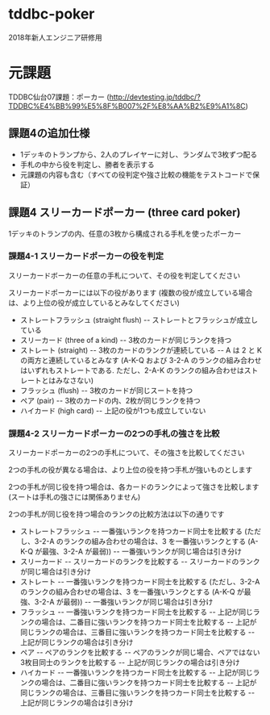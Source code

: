 # tddbc-poker
2018年新人エンジニア研修用

# 元課題
TDDBC仙台07課題：ポーカー
(http://devtesting.jp/tddbc/?TDDBC%E4%BB%99%E5%8F%B007%2F%E8%AA%B2%E9%A1%8C)

## 課題4の追加仕様
- 1デッキのトランプから、2人のプレイヤーに対し、ランダムで3枚ずつ配る
- 手札の中から役を判定し、勝者を表示する
- 元課題の内容も含む（すべての役判定や強さ比較の機能をテストコードで保証）

## 課題4 スリーカードポーカー (three card poker)
1デッキのトランプの内、任意の3枚から構成される手札を使ったポーカー

### 課題4-1 スリーカードポーカーの役を判定
スリーカードボーカーの任意の手札について、その役を判定してください

スリーカードポーカーには以下の役があります (複数の役が成立している場合は、より上位の役が成立しているとみなしてください)

- ストレートフラッシュ (straight flush)
-- ストレートとフラッシュが成立している
- スリーカード (three of a kind)
-- 3枚のカードが同じランクを持つ
- ストレート (straight)
-- 3枚のカードのランクが連続している
-- A は 2 と K の両方と連続しているとみなす (A-K-Q および 3-2-A のランクの組み合わせはいずれもストレートである. ただし、2-A-K のランクの組み合わせはストレートとはみなさない)
- フラッシュ (flush)
-- 3枚のカードが同じスートを持つ
- ペア (pair)
-- 3枚のカードの内、2枚が同じランクを持つ
- ハイカード (high card)
-- 上記の役が1つも成立していない

### 課題4-2 スリーカードポーカーの2つの手札の強さを比較
スリーカードポーカーの2つの手札について、その強さを比較してください

2つの手札の役が異なる場合は、より上位の役を持つ手札が強いものとします

2つの手札が同じ役を持つ場合は、各カードのランクによって強さを比較します (スートは手札の強さには関係ありません)

2つの手札が同じ役を持つ場合のランクの比較方法は以下の通りです

- ストレートフラッシュ
-- 一番強いランクを持つカード同士を比較する (ただし、3-2-A のランクの組み合わせの場合は、3 を一番強いランクとする (A-K-Q が最強、3-2-A が最弱))
-- 一番強いランクが同じ場合は引き分け
- スリーカード
-- スリーカードのランクを比較する
-- スリーカードのランクが同じ場合は引き分け
- ストレート
-- 一番強いランクを持つカード同士を比較する (ただし、3-2-A のランクの組み合わせの場合は、3 を一番強いランクとする (A-K-Q が最強、3-2-A が最弱))
-- 一番強いランクが同じ場合は引き分け
- フラッシュ
-- 一番強いランクを持つカード同士を比較する
-- 上記が同じランクの場合は、二番目に強いランクを持つカード同士を比較する
-- 上記が同じランクの場合は、三番目に強いランクを持つカード同士を比較する
-- 上記が同じランクの場合は引き分け
- ペア
-- ペアのランクを比較する
-- ペアのランクが同じ場合、ペアではない3枚目同士のランクを比較する
-- 上記が同じランクの場合は引き分け
- ハイカード
-- 一番強いランクを持つカード同士を比較する
-- 上記が同じランクの場合は、二番目に強いランクを持つカード同士を比較する
-- 上記が同じランクの場合は、三番目に強いランクを持つカード同士を比較する
-- 上記が同じランクの場合は引き分け
